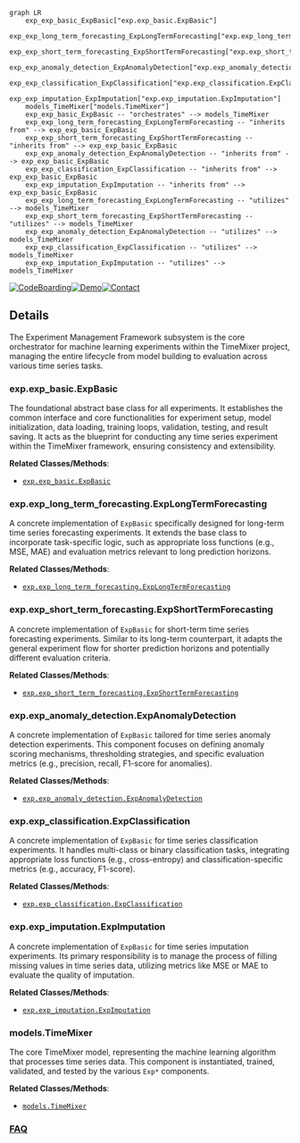 ```mermaid
graph LR
    exp_exp_basic_ExpBasic["exp.exp_basic.ExpBasic"]
    exp_exp_long_term_forecasting_ExpLongTermForecasting["exp.exp_long_term_forecasting.ExpLongTermForecasting"]
    exp_exp_short_term_forecasting_ExpShortTermForecasting["exp.exp_short_term_forecasting.ExpShortTermForecasting"]
    exp_exp_anomaly_detection_ExpAnomalyDetection["exp.exp_anomaly_detection.ExpAnomalyDetection"]
    exp_exp_classification_ExpClassification["exp.exp_classification.ExpClassification"]
    exp_exp_imputation_ExpImputation["exp.exp_imputation.ExpImputation"]
    models_TimeMixer["models.TimeMixer"]
    exp_exp_basic_ExpBasic -- "orchestrates" --> models_TimeMixer
    exp_exp_long_term_forecasting_ExpLongTermForecasting -- "inherits from" --> exp_exp_basic_ExpBasic
    exp_exp_short_term_forecasting_ExpShortTermForecasting -- "inherits from" --> exp_exp_basic_ExpBasic
    exp_exp_anomaly_detection_ExpAnomalyDetection -- "inherits from" --> exp_exp_basic_ExpBasic
    exp_exp_classification_ExpClassification -- "inherits from" --> exp_exp_basic_ExpBasic
    exp_exp_imputation_ExpImputation -- "inherits from" --> exp_exp_basic_ExpBasic
    exp_exp_long_term_forecasting_ExpLongTermForecasting -- "utilizes" --> models_TimeMixer
    exp_exp_short_term_forecasting_ExpShortTermForecasting -- "utilizes" --> models_TimeMixer
    exp_exp_anomaly_detection_ExpAnomalyDetection -- "utilizes" --> models_TimeMixer
    exp_exp_classification_ExpClassification -- "utilizes" --> models_TimeMixer
    exp_exp_imputation_ExpImputation -- "utilizes" --> models_TimeMixer
```

[![CodeBoarding](https://img.shields.io/badge/Generated%20by-CodeBoarding-9cf?style=flat-square)](https://github.com/CodeBoarding/GeneratedOnBoardings)[![Demo](https://img.shields.io/badge/Try%20our-Demo-blue?style=flat-square)](https://www.codeboarding.org/demo)[![Contact](https://img.shields.io/badge/Contact%20us%20-%20contact@codeboarding.org-lightgrey?style=flat-square)](mailto:contact@codeboarding.org)

## Details

The Experiment Management Framework subsystem is the core orchestrator for machine learning experiments within the TimeMixer project, managing the entire lifecycle from model building to evaluation across various time series tasks.

### exp.exp_basic.ExpBasic
The foundational abstract base class for all experiments. It establishes the common interface and core functionalities for experiment setup, model initialization, data loading, training loops, validation, testing, and result saving. It acts as the blueprint for conducting any time series experiment within the TimeMixer framework, ensuring consistency and extensibility.


**Related Classes/Methods**:

- <a href="https://github.com/kwuking/TimeMixer/blob/main/exp/exp_basic.py" target="_blank" rel="noopener noreferrer">`exp.exp_basic.ExpBasic`</a>


### exp.exp_long_term_forecasting.ExpLongTermForecasting
A concrete implementation of `ExpBasic` specifically designed for long-term time series forecasting experiments. It extends the base class to incorporate task-specific logic, such as appropriate loss functions (e.g., MSE, MAE) and evaluation metrics relevant to long prediction horizons.


**Related Classes/Methods**:

- <a href="https://github.com/kwuking/TimeMixer/blob/main/exp/exp_long_term_forecasting.py" target="_blank" rel="noopener noreferrer">`exp.exp_long_term_forecasting.ExpLongTermForecasting`</a>


### exp.exp_short_term_forecasting.ExpShortTermForecasting
A concrete implementation of `ExpBasic` for short-term time series forecasting experiments. Similar to its long-term counterpart, it adapts the general experiment flow for shorter prediction horizons and potentially different evaluation criteria.


**Related Classes/Methods**:

- <a href="https://github.com/kwuking/TimeMixer/blob/main/exp/exp_short_term_forecasting.py" target="_blank" rel="noopener noreferrer">`exp.exp_short_term_forecasting.ExpShortTermForecasting`</a>


### exp.exp_anomaly_detection.ExpAnomalyDetection
A concrete implementation of `ExpBasic` tailored for time series anomaly detection experiments. This component focuses on defining anomaly scoring mechanisms, thresholding strategies, and specific evaluation metrics (e.g., precision, recall, F1-score for anomalies).


**Related Classes/Methods**:

- <a href="https://github.com/kwuking/TimeMixer/blob/main/exp/exp_anomaly_detection.py" target="_blank" rel="noopener noreferrer">`exp.exp_anomaly_detection.ExpAnomalyDetection`</a>


### exp.exp_classification.ExpClassification
A concrete implementation of `ExpBasic` for time series classification experiments. It handles multi-class or binary classification tasks, integrating appropriate loss functions (e.g., cross-entropy) and classification-specific metrics (e.g., accuracy, F1-score).


**Related Classes/Methods**:

- <a href="https://github.com/kwuking/TimeMixer/blob/main/exp/exp_classification.py" target="_blank" rel="noopener noreferrer">`exp.exp_classification.ExpClassification`</a>


### exp.exp_imputation.ExpImputation
A concrete implementation of `ExpBasic` for time series imputation experiments. Its primary responsibility is to manage the process of filling missing values in time series data, utilizing metrics like MSE or MAE to evaluate the quality of imputation.


**Related Classes/Methods**:

- <a href="https://github.com/kwuking/TimeMixer/blob/main/exp/exp_imputation.py" target="_blank" rel="noopener noreferrer">`exp.exp_imputation.ExpImputation`</a>


### models.TimeMixer
The core TimeMixer model, representing the machine learning algorithm that processes time series data. This component is instantiated, trained, validated, and tested by the various `Exp*` components.


**Related Classes/Methods**:

- <a href="https://github.com/kwuking/TimeMixer/blob/main/models/timemixer.py" target="_blank" rel="noopener noreferrer">`models.TimeMixer`</a>




### [FAQ](https://github.com/CodeBoarding/GeneratedOnBoardings/tree/main?tab=readme-ov-file#faq)